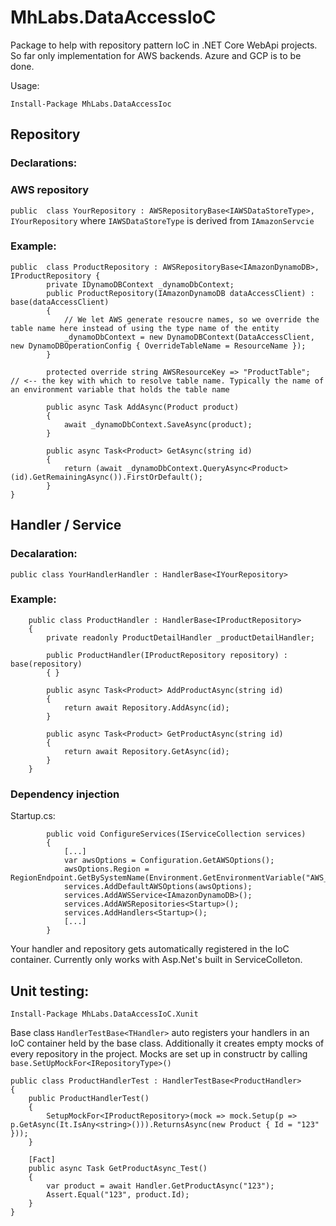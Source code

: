 # MhLabs.DataAccessIoC

Package to help with repository pattern IoC in .NET Core WebApi projects. So far only implementation for AWS backends. Azure and GCP is to be done.

Usage:

`Install-Package MhLabs.DataAccessIoc`

## Repository
### Declarations: 
### AWS repository
`public  class YourRepository : AWSRepositoryBase<IAWSDataStoreType>, IYourRepository` where `IAWSDataStoreType` is derived from `IAmazonServcie`

### Example:
```
public  class ProductRepository : AWSRepositoryBase<IAmazonDynamoDB>, IProductRepository {
        private IDynamoDBContext _dynamoDbContext;
        public ProductRepository(IAmazonDynamoDB dataAccessClient) : base(dataAccessClient)
        {
            // We let AWS generate resoucre names, so we override the table name here instead of using the type name of the entity
            _dynamoDbContext = new DynamoDBContext(DataAccessClient, new DynamoDBOperationConfig { OverrideTableName = ResourceName });
        }

        protected override string AWSResourceKey => "ProductTable";  // <-- the key with which to resolve table name. Typically the name of an environment variable that holds the table name

        public async Task AddAsync(Product product)
        {
            await _dynamoDbContext.SaveAsync(product);
        }

        public async Task<Product> GetAsync(string id)
        {
            return (await _dynamoDbContext.QueryAsync<Product>(id).GetRemainingAsync()).FirstOrDefault();
        }
}

```

## Handler / Service
### Decalaration:
`public class YourHandlerHandler : HandlerBase<IYourRepository>`

### Example:
```
    public class ProductHandler : HandlerBase<IProductRepository>
    {
        private readonly ProductDetailHandler _productDetailHandler;

        public ProductHandler(IProductRepository repository) : base(repository)
        { }
        
        public async Task<Product> AddProductAsync(string id)
        {
            return await Repository.AddAsync(id);
        }
        
        public async Task<Product> GetProductAsync(string id)
        {
            return await Repository.GetAsync(id);
        }
    }
```

### Dependency injection

Startup.cs:
```
        public void ConfigureServices(IServiceCollection services)
        {
            [...]
            var awsOptions = Configuration.GetAWSOptions();
            awsOptions.Region = RegionEndpoint.GetBySystemName(Environment.GetEnvironmentVariable("AWS_DEFAULT_REGION"));
            services.AddDefaultAWSOptions(awsOptions);
            services.AddAWSService<IAmazonDynamoDB>();
            services.AddAWSRepositories<Startup>();
            services.AddHandlers<Startup>();
            [...]
        }
```

Your handler and repository gets automatically registered in the IoC container. Currently only works with Asp.Net's built in ServiceColleton.

## Unit testing:

`Install-Package MhLabs.DataAccessIoC.Xunit`

Base class `HandlerTestBase<THandler>` auto registers your handlers in an IoC container held by the base class. Additionally it creates empty mocks of every repository in the project. Mocks are set up in constructr by calling `base.SetUpMockFor<IRepositoryType>()`

```
public class ProductHandlerTest : HandlerTestBase<ProductHandler>
{
    public ProductHandlerTest()
    {
        SetupMockFor<IProductRepository>(mock => mock.Setup(p => p.GetAsync(It.IsAny<string>())).ReturnsAsync(new Product { Id = "123" }));
    }

    [Fact]
    public async Task GetProductAsync_Test()
    {
        var product = await Handler.GetProductAsync("123");
        Assert.Equal("123", product.Id);
    }
}
```
